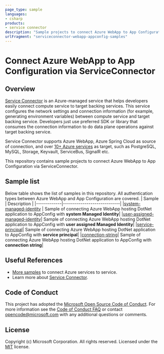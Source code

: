 ```yaml
---
page_type: sample
languages:
- csharp
products:
- service connector
description: "Sample projects to connect Azure WebApp to App Configuration via Service Connector"
urlFragment: "serviceconnector-webapp-appconfig-samples"
---
```


# Connect Azure WebApp to App Configuration via ServiceConnector
<!-- 
Guidelines on README format: https://review.docs.microsoft.com/help/onboard/admin/samples/concepts/readme-template?branch=master

Guidance on onboarding samples to docs.microsoft.com/samples: https://review.docs.microsoft.com/help/onboard/admin/samples/process/onboarding?branch=master

Taxonomies for products and languages: https://review.docs.microsoft.com/new-hope/information-architecture/metadata/taxonomies?branch=master
-->

## Overview
[Service Connector](https://docs.microsoft.com/en-us/azure/service-connector/) is an Azure-managed service that helps developers easily connect compute service to target backing services. This service configures the network settings and connection information (for example, generating environment variables) between compute service and target backing service. Developers just use preferred SDK or library that consumes the connection information to do data plane operations against target backing service.

Service Connector supports Azure WebApp, Azure Spring Cloud as source of connection, and over [10+ Azure services](https://docs.microsoft.com/en-us/azure/service-connector/overview#what-services-are-supported-in-service-connector) as target, such as PostgreSQL, MySQL, Storage, Keyvault, ServiceBus, SignalR etc.

This repository contains sample projects to connect Azure WebApp to App Configuration via ServiceConnector. 

## Sample list
Below table shows the list of samples in this repository. All authentication types between Azure WebApp and App Configuration are covered.
| Sample |  Description |
|-------------|-----------------------------|
|[system-managed-identity](./system-managed-identity) | Sample of connecting Azure WebApp hosting DotNet application to AppConfig with **system Managed Identity**|
|[user-assigned-managed-identity](./user-assigned-managed-identity)| Sample of connecting Azure WebApp hosting DotNet application to AppConfig with **user assigned Managed Identity**|
|[service-principal](./service-principal)| Sample of connecting Azure WebApp hosting DotNet application to AppConfig with **service principal**|
|[connection-string](./connection-string)| Sample of connecting Azure WebApp hosting DotNet application to AppConfig with **connection string**|

## Useful References
- [More samples](https://github.com/azure-samples?q=serviceconnector&type=all&language=&sort=) to connect Azure services to service.
- Learn more about [Service Connector](https://aka.ms/scdoc).

## Code of Conduct

This project has adopted the [Microsoft Open Source Code of Conduct](https://opensource.microsoft.com/codeofconduct/). For more information see the [Code of Conduct FAQ](https://opensource.microsoft.com/codeofconduct/faq/) or contact [opencode@microsoft.com](mailto:opencode@microsoft.com) with any additional questions or comments.


## License

Copyright (c) Microsoft Corporation. All rights reserved.
Licensed under the [MIT](./LICENSE) license.